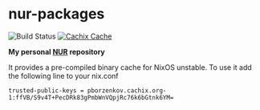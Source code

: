 # nur-packages

![Build Status](https://github.com/pborzenkov/nur-packages/workflows/Build%20and%20populate%20cache/badge.svg)
[![Cachix Cache](https://img.shields.io/badge/cachix-pborzenkov-blue.svg)](https://pborzenkov.cachix.org)

**My personal [NUR](https://github.com/nix-community/NUR) repository**

It provides a pre-compiled binary cache for NixOS unstable.
To use it add the following line to your nix.conf

```
trusted-public-keys = pborzenkov.cachix.org-1:ffVB/S9v4T+PecDRk83gPmbWnVQpjRc76k6bGtnk6YM=
```
